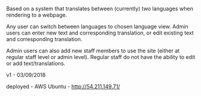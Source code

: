 Based on a system that translates between (currently) two languages when rendering to a webpage.

Any user can switch between languages to chosen language view. Admin users can enter new text and corresponding translation, or edit existing text and corresponding translation.

Admin users can also add new staff members to use the site (either at regular staff level or admin level). Regular staff do not have the ability to edit or add text/translations.

v1 - 03/09/2018

deployed - AWS Ubuntu - http://54.211.149.71/
